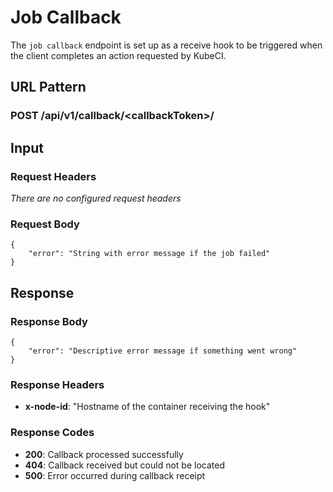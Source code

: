 # Job Callback #

The `job callback` endpoint is set up as a receive hook to be triggered when the client completes an action requested by KubeCI.

## URL Pattern ##

### POST /api/v1/callback/<callbackToken\>/ ###

## Input ##

### Request Headers ###

*There are no configured request headers*

### Request Body ###

```
{
    "error": "String with error message if the job failed"
}
```

## Response ##

### Response Body ###

```
{
    "error": "Descriptive error message if something went wrong"
}
```

### Response Headers ###

* **x-node-id**: "Hostname of the container receiving the hook"

### Response Codes ###

* **200**: Callback processed successfully
* **404**: Callback received but could not be located
* **500**: Error occurred during callback receipt
